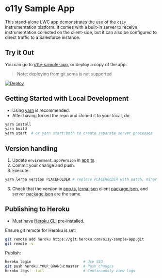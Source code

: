 # o11y Sample App

This stand-alone LWC app demonstrates the use of the `o11y` instrumentation platform. It comes with a built-in server to receive instrumentation collected on the client-side, but it can also be configured to direct traffic to a Salesforce instance.

## Try it Out

You can go to [o11y-sample-app](https://o11y-sample-app.herokuapp.com/), or deploy a copy of the app.

> Note: deploying from git.soma is not supported

[![Deploy](https://www.herokucdn.com/deploy/button.svg)](https://heroku.com/deploy?template=https://github.com/salesforce/o11y-sample-app)

## Getting Started with Local Development

-   Using [yarn](https://yarnpkg.com/getting-started/install) is recommended.
-   After having forked the repo and cloned it to your local, do:

```sh
yarn install
yarn build
yarn start  # or yarn start:both to create separate server processes
```

## Version handling

1. Update `environment.appVersion` in [app.ts](packages/client/src/modules/my/app/app.ts). 
2. Commit your change and push.
3. Execute:

```sh
yarn lerna version PLACEHOLDER # replace PLACEHOLDER with patch, minor or major as appropriate
```

3. Check that the version in [app.ts](packages/client/src/modules/my/app/app.ts), [lerna.json](lerna.json) client [package.json](packages/client/package.json), and server [package.json](packages/server/package.json) are the same.

## Publishing to Heroku

-   Must have [Heroku CLI](https://devcenter.heroku.com/articles/heroku-cli) pre-installed.

Ensure git remote for Heroku is set:

```sh
git remote add heroku https://git.heroku.com/o11y-sample-app.git
git remote -v
```

Publish:

```sh
heroku login                        # Use SSO
git push heroku YOUR_BRANCH:master  # Push changes
heroku logs --tail                  # Continuously view logs
```
